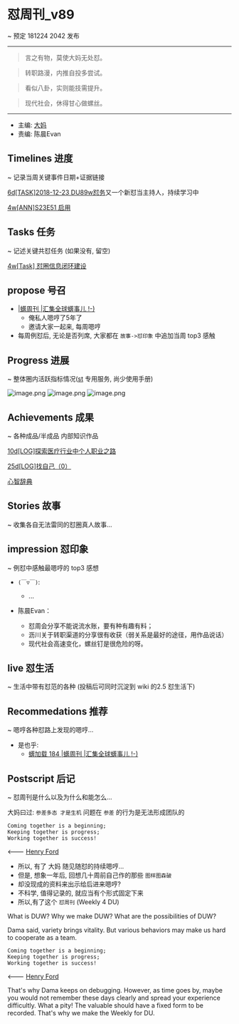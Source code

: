 # 怼周刊_v89
~ 预定 181224 2042 发布

-----------------------------------------

>言之有物，莫使大妈无处怼。

>转职路漫，内推自投多尝试。

>看似八卦，实则能技需提升。

>现代社会，休得甘心做螺丝。

-----------------------------------------

- 主编: [大妈](http://du.zoomquiet.io/2014-02/ac0-zq/)
- 责编: 陈晨Evan


## Timelines 进度
~ 记录当周关键事件日期+证据链接

[6d[TASK]2018-12-23 DU89w怼务](https://github.com/DebugUself/du4proto/issues/558)又一个新怼当主持人，持续学习中

[4w[ANN]S23E51 启用](https://github.com/DebugUself/du4proto/issues/548)


## Tasks 任务
~ 记述关键共怼任务 (如果没有, 留空)

[4w[Task] 怼圈信息闭环建设](https://github.com/DebugUself/du4proto/issues/513)



## propose 号召

- [|蠎周刊 |汇集全球蠎事儿 !-)](http://weekly.pychina.org/archives.html)
    + 俺私人嗯哼了5年了
    + 邀请大家一起来, 每周嗯哼
- 每周例怼后, 无论是否列席, 大家都在 `故事->怼印象` 中追加当周 top3 感触


## Progress 进展
~ 整体圈内活跃指标情况([st](https://github.com/DebugUself/du4proto/tree/DU_tools/st) 专用服务, 尚少使用手册)

![image.png](https://upload-images.jianshu.io/upload_images/1418337-4b1c95e07c794d81.png?imageMogr2/auto-orient/strip%7CimageView2/2/w/1240)
![image.png](https://upload-images.jianshu.io/upload_images/1418337-6069b55557693f69.png?imageMogr2/auto-orient/strip%7CimageView2/2/w/1240)
![image.png](https://upload-images.jianshu.io/upload_images/1418337-c2c5ceb9e3f92a0c.png?imageMogr2/auto-orient/strip%7CimageView2/2/w/1240)



## Achievements 成果
~ 各种成品/半成品 内部知识作品

[10d[LOG]探索医疗行业中个人职业之路](https://github.com/DebugUself/du4proto/issues/559)

[25d[LOG]找自己（0）](https://github.com/DebugUself/du4proto/issues/554)

[心智辞典](https://github.com/DebugUself/du4proto/blob/orphan_hailiang/MentalLexicon.md)


## Stories 故事
~ 收集各自无法雷同的怼圈真人故事...

## impression 怼印象
~ 例怼中感触最嗯哼的 top3 感想

- `(￣▽￣)`:
    + ...


- 陈晨Evan：
    - 怼周会分享不能说流水账，要有种有趣有料；
    - 沥川关于转职渠道的分享很有收获（弱关系是最好的途径，用作品说话）
    - 现代社会高速变化，螺丝钉是很危险的呀。

## live 怼生活
~ 生活中带有怼范的各种 (投稿后可同时沉淀到 wiki 的2.5 怼生活下)



## Recommedations 推荐
~ 嗯哼各种怼路上发现的嗯哼...

- 是也乎:
    + [蠎加载 184 |蠎周刊 |汇集全球蠎事儿 !-)](http://weekly.pychina.org/importpython/importpython-184.html)


## Postscript 后记
~ 怼周刊是什么以及为什么和能怎么...

大妈曰过: `参差多态 才是生机`
问题在 `参差` 的行为是无法形成团队的

    Coming together is a beginning;
    Keeping together is progress;
    Working together is success!

<--- [Henry Ford](https://www.brainyquote.com/quotes/quotes/h/henryford121997.html)

- 所以, 有了 大妈 随见随怼的持续嗯哼...
- 但是, 想象一年后, 回想几十周前自己作的那些 `图样图森破`
- 却没现成的资料来出示给后进来嗯哼?
- 不科学, 值得记录的, 就应当有个形式固定下来
- 所以,有了这个 `怼周刊` (Weekly 4 DU)

What is DUW?
Why we make DUW?
What are the possibilities of DUW?

Dama said, variety brings vitality.
But various behaviors may make us hard to cooperate as a team.

    Coming together is a beginning;
    Keeping together is progress;
    Working together is success!

<--- [Henry Ford](https://www.brainyquote.com/quotes/quotes/h/henryford121997.html)

That's why Dama keeps on debugging.
However, as time goes by, maybe you would not remember these days clearly and spread your experience difficultly.
What a pity!
The valuable should have a fixed form to be recorded.
That's why we make the Weekly for DU.

